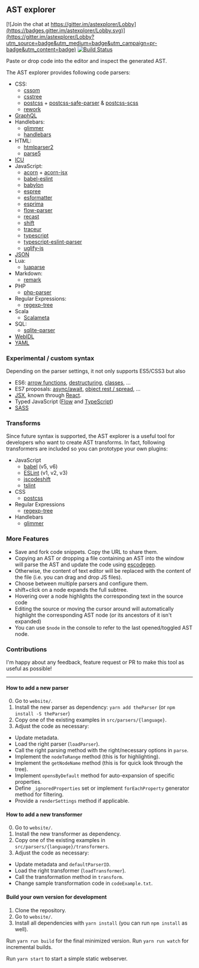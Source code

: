 ## AST explorer

[![Join the chat at https://gitter.im/astexplorer/Lobby](https://badges.gitter.im/astexplorer/Lobby.svg)](https://gitter.im/astexplorer/Lobby?utm_source=badge&utm_medium=badge&utm_campaign=pr-badge&utm_content=badge)
[![Build Status](https://travis-ci.org/fkling/astexplorer.svg?branch=master)](https://travis-ci.org/fkling/astexplorer)

Paste or drop code into the editor and inspect the generated AST.

The AST explorer provides following code parsers:

- CSS:
  - [cssom][]
  - [csstree][]
  - [postcss][] + [postcss-safe-parser][] & [postcss-scss][]
  - [rework][]
- [GraphQL][]
- Handlebars:
  - [glimmer][]
  - [handlebars][]
- HTML:
  - [htmlparser2][]
  - [parse5][]
- [ICU][]
- JavaScript:
  - [acorn][] + [acorn-jsx][]
  - [babel-eslint][]
  - [babylon][]
  - [espree][]
  - [esformatter][]
  - [esprima][]
  - [flow-parser][]
  - [recast][]
  - [shift][]
  - [traceur][]
  - [typescript][]
  - [typescript-eslint-parser][]
  - [uglify-js][]
- [JSON][]
- Lua:
  - [luaparse][]
- Markdown:
  - [remark][]
- PHP
  - [php-parser][]
- Regular Expressions:
  - [regexp-tree][]
- Scala
  - [Scalameta][]
- SQL:
  - [sqlite-parser][]
- [WebIDL][]
- [YAML][]

### Experimental / custom syntax

Depending on the parser settings, it not only supports ES5/CSS3 but also

- ES6: [arrow functions](https://github.com/lukehoban/es6features#arrows), [destructuring](https://github.com/lukehoban/es6features#destructuring),
  [classes](https://github.com/lukehoban/es6features#classes), ...
- ES7 proposals: [async/await](https://github.com/lukehoban/ecmascript-asyncawait), [object rest / spread](https://github.com/sebmarkbage/ecmascript-rest-spread),  ...
- [JSX](https://facebook.github.io/jsx/), known through [React](https://facebook.github.io/react/).
- Typed JavaScript ([Flow](http://flowtype.org/) and [TypeScript](http://typescriptlang.org/))
- [SASS](http://sass-lang.com/)

### Transforms

Since future syntax is supported, the AST explorer is a useful tool for
developers who want to create AST transforms. In fact, following transformers
are included so you can prototype your own plugins:

- JavaScript
  - [babel][] (v5, v6)
  - [ESLint][] (v1, v2, v3)
  - [jscodeshift][]
  - [tslint][]
- CSS
  - [postcss][]
- Regular Expressions
  - [regexp-tree][]
- Handlebars
  - [glimmer][]

### More Features

- Save and fork code snippets. Copy the URL to share them.
- Copying an AST or dropping a file containing an AST into the window will
parse the AST and update the code using [escodegen][].
- Otherwise, the content of text editor will be replaced with the content of the
file (i.e. you can drag and drop JS files).
- Choose between multiple parsers and configure them.
- shift+click on a node expands the full subtree.
- Hovering over a node highlights the corresponding text in the source code
- Editing the source or moving the cursor around will automatically highlight
  the corresponding AST node (or its ancestors of it isn't expanded)
- You can use `$node` in the console to refer to the last opened/toggled AST
node.

[acorn-jsx]: https://github.com/RReverser/acorn-jsx
[acorn]: https://github.com/ternjs/acorn
[babel-eslint]: https://github.com/babel/babel-eslint
[babel]: https://babeljs.io/docs/advanced/plugins/
[babylon]: https://babeljs.io/
[cssom]: https://github.com/NV/CSSOM
[csstree]: https://github.com/csstree/csstree
[escodegen]: https://github.com/estools/escodegen
[eslint]: http://eslint.org/
[espree]: https://github.com/eslint/espree
[esprima]: https://github.com/jQuery/esprima
[flow-parser]: https://github.com/facebook/flow/tree/master/src/parser
[graphql]: https://facebook.github.io/graphql/
[htmlparser2]: https://github.com/fb55/htmlparser2
[jscodeshift]: https://github.com/facebook/jscodeshift
[luaparse]: https://oxyc.github.io/luaparse/
[parse5]: https://github.com/inikulin/parse5
[postcss-safe-parser]: https://github.com/postcss/postcss-safe-parser
[postcss-scss]: https://github.com/postcss/postcss-scss
[postcss]: https://github.com/postcss/postcss
[recast]: https://github.com/benjamn/recast
[rework]: https://github.com/reworkcss/rework
[shift]: https://github.com/shapesecurity/shift-parser-js
[traceur]: https://github.com/google/traceur-compiler
[typescript]: https://github.com/Microsoft/TypeScript/
[typescript-eslint-parser]: https://github.com/eslint/typescript-eslint-parser/
[tslint]: https://palantir.github.io/tslint/
[uglify-js]: https://github.com/mishoo/UglifyJS2
[webidl]: https://github.com/darobin/webidl2.js
[remark]: https://github.com/wooorm/remark
[regexp-tree]: https://github.com/DmitrySoshnikov/regexp-tree
[php-parser]: https://github.com/glayzzle/php-parser
[glimmer]: https://github.com/glimmerjs/glimmer-vm
[handlebars]: http://handlebarsjs.com/
[icu]: https://github.com/yahoo/intl-messageformat-parser
[json]: https://github.com/vtrushin/json-to-ast
[sqlite-parser]: https://github.com/codeschool/sqlite-parser
[yaml]: https://github.com/mulesoft-labs/yaml-ast-parser
[esformatter]: https://github.com/millermedeiros/esformatter-parser#readme
[Scalameta]: http://scalameta.org/

### Contributions

I'm happy about any feedback, feature request or PR to make this tool as useful
as possible!

---

#### How to add a new parser

0. Go to `website/`.
1. Install the new parser as dependency: `yarn add theParser` (or `npm install -S theParser`)
2. Copy one of the existing examples in `src/parsers/{language}`.
3. Adjust the code as necessary:
  - Update metadata.
  - Load the right parser (`loadParser`).
  - Call the right parsing method with the right/necessary options in `parse`.
  - Implement the `nodeToRange` method (this is for highlighting).
  - Implement the `getNodeName` method (this is for quick look through the tree).
  - Implement `opensByDefault` method for auto-expansion of specific properties.
  - Define `_ignoredProperties` set or implement `forEachProperty` generator method for filtering.
  - Provide a `renderSettings` method if applicable.

#### How to add a new transformer

0. Go to `website/`.
1. Install the new transformer as dependency.
2. Copy one of the existing examples in `src/parsers/{language}/transformers`.
3. Adjust the code as necessary:
  - Update metadata and `defaultParserID`.
  - Load the right transformer (`loadTransformer`).
  - Call the transformation method in `transform`.
  - Change sample transformation code in `codeExample.txt`.

#### Build your own version for development

1. Clone the repository.
3. Go to `website/`.
4. Install all dependencies with `yarn install` (you can run `npm install` as
   well).

Run `yarn run build` for the final minimized version.
Run `yarn run watch` for incremental builds.

Run `yarn start` to start a simple static webserver.
